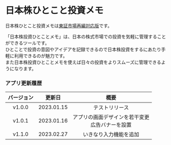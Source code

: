 # 日本株ひとこと投資メモ

日本株ひとこと投資メモは<u>東証市場再編対応版</u>です。

「日本株投資ひとことメモ」は、日本の株式市場での投資を気軽に管理することができるツールです。\
ひとことで投資の意図やアイデアを記録できるので日本株投資をするにあたり手軽に利用できるのが魅力です。\
また日本株投資ひとことメモを使えば日々の投資をよりスムーズに管理できるようになります。

### アプリ更新履歴

|バージョン|更新日|概要|
|:-:|:-:|:-:|
|v1.0.0|2023.01.15|テストリリース|
|v1.0.1|2023.01.16|アプリの画面デザインを若干変更<br>広告バナーを設置|
|v1.1.0|2023.02.27|いきなり入力機能を追加|
